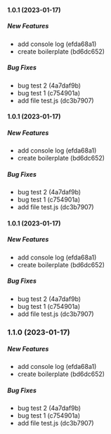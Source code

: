 #### 1.0.1 (2023-01-17)

##### New Features

*  add console log (efda68a1)
*  create boilerplate (bd6dc652)

##### Bug Fixes

*  bug test 2 (4a7daf9b)
*  bug test 1 (c754901a)
*  add file test.js (dc3b7907)

#### 1.0.1 (2023-01-17)

##### New Features

*  add console log (efda68a1)
*  create boilerplate (bd6dc652)

##### Bug Fixes

*  bug test 2 (4a7daf9b)
*  bug test 1 (c754901a)
*  add file test.js (dc3b7907)

#### 1.0.1 (2023-01-17)

##### New Features

*  add console log (efda68a1)
*  create boilerplate (bd6dc652)

##### Bug Fixes

*  bug test 2 (4a7daf9b)
*  bug test 1 (c754901a)
*  add file test.js (dc3b7907)

### 1.1.0 (2023-01-17)

##### New Features

*  add console log (efda68a1)
*  create boilerplate (bd6dc652)

##### Bug Fixes

*  bug test 2 (4a7daf9b)
*  bug test 1 (c754901a)
*  add file test.js (dc3b7907)

